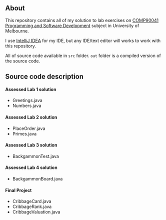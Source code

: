 ## About
This repository contains all of my solution to lab exercises on [COMP90041 Programming and Software Development](https://handbook.unimelb.edu.au/view/2017/COMP90041) subject in University of Melbourne.

I use [IntelliJ IDEA](https://www.jetbrains.com/idea/#chooseYourEdition) for my IDE, but any IDE/text editor will works to work with this repository.

All of source code available in `src` folder. `out` folder is a compiled version of the source code.

## Source code description

#### Assessed Lab 1 solution
* Greetings.java
* Numbers.java

#### Assessed Lab 2 solution
* PlaceOrder.java
* Primes.java

#### Assessed Lab 3 solution
* BackgammonTest.java

#### Assessed Lab 4 solution
* BackgammonBoard.java

#### Final Project
* CribbageCard.java
* CribbageRank.java
* CribbageValuation.java
